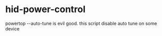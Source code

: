 # hid-power-control
powertop --auto-tune is evil good. this script disable auto tune on some device
